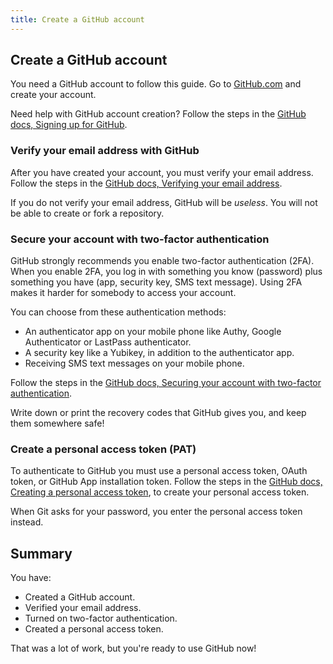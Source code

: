 ```yaml
---
title: Create a GitHub account
---
```


## Create a GitHub account

You need a GitHub account to follow this guide.
Go to [GitHub.com](https://github.com/) and create your account.

Need help with GitHub account creation?
Follow the steps in the [GitHub docs, Signing up for GitHub](https://docs.github.com/en/github/getting-started-with-github/signing-up-for-github).

### Verify your email address with GitHub

After you have created your account, you must verify your email address.
Follow the steps in the [GitHub docs, Verifying your email address](https://docs.github.com/en/github/getting-started-with-github/signing-up-for-github/verifying-your-email-address).

If you do not verify your email address, GitHub will be _useless_.
You will not be able to create or fork a repository.

### Secure your account with two-factor authentication

GitHub strongly recommends you enable two-factor authentication (2FA).
When you enable 2FA, you log in with something you know (password) plus something you have (app, security key, SMS text message).
Using 2FA makes it harder for somebody to access your account.

You can choose from these authentication methods:

- An authenticator app on your mobile phone like Authy, Google Authenticator or LastPass authenticator.
- A security key like a Yubikey, in addition to the authenticator app.
- Receiving SMS text messages on your mobile phone.

Follow the steps in the [GitHub docs, Securing your account with two-factor authentication](https://docs.github.com/en/github/authenticating-to-github/securing-your-account-with-two-factor-authentication-2fa).

Write down or print the recovery codes that GitHub gives you, and keep them somewhere safe!

### Create a personal access token (PAT)

To authenticate to GitHub you must use a personal access token, OAuth token, or GitHub App installation token.
Follow the steps in the [GitHub docs, Creating a personal access token](https://docs.github.com/en/github/authenticating-to-github/keeping-your-account-and-data-secure/creating-a-personal-access-token), to create your personal access token.

When Git asks for your password, you enter the personal access token instead.

## Summary

You have:

- Created a GitHub account.
- Verified your email address.
- Turned on two-factor authentication.
- Created a personal access token.

That was a lot of work, but you're ready to use GitHub now!
